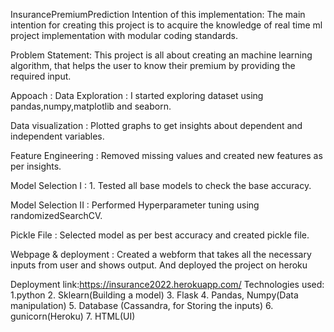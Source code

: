 InsurancePremiumPrediction
Intention of this implementation:
The main intention for creating this project is to acquire the knowledge of real time ml project implementation with modular coding standards.

Problem Statement:
This project is all about creating an machine learning algorithm, that helps the user to know their premium by providing the required input.

Appoach :
Data Exploration : I started exploring dataset using pandas,numpy,matplotlib and seaborn.

Data visualization : Plotted graphs to get insights about dependent and independent variables.

Feature Engineering : Removed missing values and created new features as per insights.

Model Selection I : 1. Tested all base models to check the base accuracy.

Model Selection II : Performed Hyperparameter tuning using randomizedSearchCV.

Pickle File : Selected model as per best accuracy and created pickle file.

Webpage & deployment : Created a webform that takes all the necessary inputs from user and shows output. And deployed the project on heroku

Deployment link:https://insurance2022.herokuapp.com/
Technologies used:
1.python 2. Sklearn(Building a model) 3. Flask 4. Pandas, Numpy(Data manipulation) 5. Database (Cassandra, for Storing the inputs) 6. gunicorn(Heroku) 7. HTML(UI)